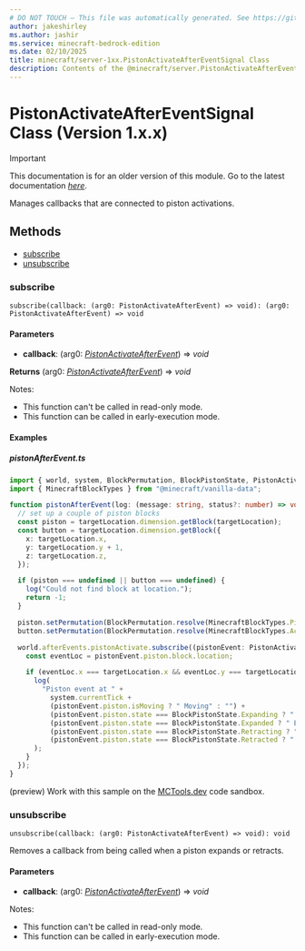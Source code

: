 ```yaml
---
# DO NOT TOUCH — This file was automatically generated. See https://github.com/mojang/minecraftapidocsgenerator to modify descriptions, examples, etc.
author: jakeshirley
ms.author: jashir
ms.service: minecraft-bedrock-edition
ms.date: 02/10/2025
title: minecraft/server-1xx.PistonActivateAfterEventSignal Class
description: Contents of the @minecraft/server.PistonActivateAfterEventSignal class (Version 1.x.x).
---
```

# PistonActivateAfterEventSignal Class (Version 1.x.x)

> [!IMPORTANT]
> This documentation is for an older version of this module. Go to the latest documentation [*here*](../../../scriptapi/minecraft/server/PistonActivateAfterEventSignal.md).

Manages callbacks that are connected to piston activations.

## Methods
- [subscribe](#subscribe)
- [unsubscribe](#unsubscribe)

### **subscribe**
`
subscribe(callback: (arg0: PistonActivateAfterEvent) => void): (arg0: PistonActivateAfterEvent) => void
`

#### **Parameters**
- **callback**: (arg0: [*PistonActivateAfterEvent*](PistonActivateAfterEvent.md)) => *void*

**Returns** (arg0: [*PistonActivateAfterEvent*](PistonActivateAfterEvent.md)) => *void*
  
Notes:
- This function can't be called in read-only mode.
- This function can be called in early-execution mode.

#### Examples

##### ***pistonAfterEvent.ts***

```typescript
import { world, system, BlockPermutation, BlockPistonState, PistonActivateAfterEvent, DimensionLocation } from "@minecraft/server";
import { MinecraftBlockTypes } from "@minecraft/vanilla-data";

function pistonAfterEvent(log: (message: string, status?: number) => void, targetLocation: DimensionLocation) {
  // set up a couple of piston blocks
  const piston = targetLocation.dimension.getBlock(targetLocation);
  const button = targetLocation.dimension.getBlock({
    x: targetLocation.x,
    y: targetLocation.y + 1,
    z: targetLocation.z,
  });

  if (piston === undefined || button === undefined) {
    log("Could not find block at location.");
    return -1;
  }

  piston.setPermutation(BlockPermutation.resolve(MinecraftBlockTypes.Piston).withState("facing_direction", 3));
  button.setPermutation(BlockPermutation.resolve(MinecraftBlockTypes.AcaciaButton).withState("facing_direction", 1));

  world.afterEvents.pistonActivate.subscribe((pistonEvent: PistonActivateAfterEvent) => {
    const eventLoc = pistonEvent.piston.block.location;

    if (eventLoc.x === targetLocation.x && eventLoc.y === targetLocation.y && eventLoc.z === targetLocation.z) {
      log(
        "Piston event at " +
          system.currentTick +
          (pistonEvent.piston.isMoving ? " Moving" : "") +
          (pistonEvent.piston.state === BlockPistonState.Expanding ? " Expanding" : "") +
          (pistonEvent.piston.state === BlockPistonState.Expanded ? " Expanded" : "") +
          (pistonEvent.piston.state === BlockPistonState.Retracting ? " Retracting" : "") +
          (pistonEvent.piston.state === BlockPistonState.Retracted ? " Retracted" : "")
      );
    }
  });
}
```

(preview) Work with this sample on the [MCTools.dev](https://mctools.dev/?open=gp/pistonAfterEvent.ts) code sandbox.

### **unsubscribe**
`
unsubscribe(callback: (arg0: PistonActivateAfterEvent) => void): void
`

Removes a callback from being called when a piston expands or retracts.

#### **Parameters**
- **callback**: (arg0: [*PistonActivateAfterEvent*](PistonActivateAfterEvent.md)) => *void*
  
Notes:
- This function can't be called in read-only mode.
- This function can be called in early-execution mode.
